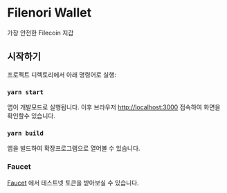 # Filenori Wallet

가장 안전한 Filecoin 지갑

## 시작하기

프로젝트 디렉토리에서 아래 명령어로 실행:

### `yarn start`

앱이 개발모드로 실행됩니다.
이후 브라우저 [http://localhost:3000](http://localhost:3000) 접속하여 화면을 확인할수 있습니다.

### `yarn build`

앱을 빌드하여 확장프로그램으로 열어볼 수 있습니다.

### Faucet

[Faucet](https://faucet.calibration.fildev.network/) 에서 테스트넷 토큰을 받아보실 수 있습니다.